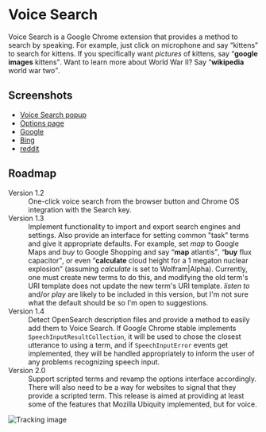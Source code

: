 Voice Search
============

Voice Search is a Google Chrome extension that provides a method to search by
speaking. For example, just click on microphone and say <q>kittens</q> to search for
kittens. If you specifically  want <em>pictures</em> of kittens, say <q><strong>google
images</strong> kittens</q>. Want to learn more about World War II? Say
<q><strong>wikipedia</strong> world war two</q>.

Screenshots
-----------

* [Voice Search popup][1]
* [Options page][2]
* [Google][3]
* [Bing][4]
* [reddit][5]

Roadmap
-------

<dl>
	<dt>Version 1.2</dt>
	<dd>
		One-click voice search from the browser button and Chrome OS integration with the Search key.
	</dd>
	<dt>Version 1.3</dt>
	<dd>
		Implement functionality to import and export search engines and settings. Also
		provide an interface for setting common "task" terms and give it appropriate
		defaults. For example, set <em>map</em> to Google Maps and <em>buy</em> to Google
		Shopping and say <q><strong>map</strong> atlantis</q>, <q><strong>buy</strong>
		flux capacitor</q>, or even  <q><strong>calculate</strong> cloud height for a 1
		megaton nuclear explosion</q> (assuming <em>calculate</em> is set to
		Wolfram|Alpha). Currently, one must create new terms to do this, and modifying the
		old term's URI template does not update the new term's URI template. <em>listen
		to</em> and/or <em>play</em> are likely to be included in this version, but I'm
		not sure what the default should be so I'm open to suggestions.
	</dd>
	<dt>Version 1.4</dt>
	<dd>
		Detect OpenSearch description files and provide a method to easily add them to
		Voice Search. If Google Chrome stable implements
		<code>SpeechInputResultCollection</code>, it will be used to chose the closest
		utterance to using a term, and if <code>SpeechInputError</code> events get
		implemented, they will be handled appropriately to inform the user of any problems
		recognizing speech input.
	</dd>
	<dt>Version 2.0</dt>
	<dd>
		Support scripted terms and revamp the options interface accordingly. There will
		also need to be a way for websites to signal that they provide a scripted term.
		This release is aimed at providing at least some of the features that Mozilla
		Ubiquity implemented, but for voice.
	</dd>
</dl>

![Tracking image](//in.getclicky.com/212712ns.gif)

  [1]: http://purl.eligrey.com/github/voice-search/raw/master/screenshots/popup.png
  [2]: http://purl.eligrey.com/github/voice-search/raw/master/screenshots/options.png
  [3]: http://purl.eligrey.com/github/voice-search/raw/master/screenshots/google.png
  [4]: http://purl.eligrey.com/github/voice-search/raw/master/screenshots/bing.png
  [5]: http://purl.eligrey.com/github/voice-search/raw/master/screenshots/reddit.png
